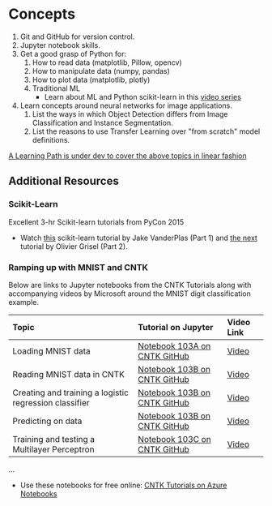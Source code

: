 # Concepts

1. Git and GitHub for version control.
2. Jupyter notebook skills.
1. Get a good grasp of Python for:
    1. How to read data (matplotlib, Pillow, opencv)
    2. How to manipulate data (numpy, pandas)
    3. How to plot data (matplotlib, plotly)
    4. Traditional ML
        - Learn about ML and Python scikit-learn in this [video series](https://www.youtube.com/playlist?list=PL5-da3qGB5ICeMbQuqbbCOQWcS6OYBr5A)
3. Learn concepts around neural networks for image applications.
    1.  List the ways in which Object Detection differs from Image Classification and Instance Segmentation.
    4.  List the reasons to use Transfer Learning over "from scratch" model definitions.

[A Learning Path is under dev to cover the above topics in linear fashion]()

## Additional Resources

### Scikit-Learn

Excellent 3-hr Scikit-learn tutorials from PyCon 2015

- Watch [this](https://www.youtube.com/watch?v=L7R4HUQ-eQ0) scikit-learn tutorial by Jake VanderPlas (Part 1) and [the next](https://www.youtube.com/watch?v=oGqGxvqA9-k) tutorial by Olivier Grisel (Part 2).

### Ramping up with MNIST and CNTK

Below are links to Jupyter notebooks from the CNTK Tutorials along with accompanying videos by Microsoft around the MNIST digit classification example.

| Topic | Tutorial on Jupyter | Video Link |
|:------|:------|:------|
| Loading MNIST data | [Notebook 103A on CNTK GitHub](https://github.com/Microsoft/CNTK/blob/master/Tutorials/CNTK_103A_MNIST_DataLoader.ipynb) | [Video](https://www.youtube.com/watch?v=V3bT7lvm_EQ) |
| Reading MNIST data in CNTK | [Notebook 103B on CNTK GitHub](https://github.com/Microsoft/CNTK/blob/master/Tutorials/CNTK_103B_MNIST_LogisticRegression.ipynb) | [Video](https://www.youtube.com/watch?v=RbJh94AhHgw) |
| Creating and training a logistic regression classifier | [Notebook 103B on CNTK GitHub](https://github.com/Microsoft/CNTK/blob/master/Tutorials/CNTK_103B_MNIST_LogisticRegression.ipynb) | [Video](https://www.youtube.com/watch?v=9hfsVAXe2fY) |
| Predicting on data | [Notebook 103B on CNTK GitHub](https://github.com/Microsoft/CNTK/blob/master/Tutorials/CNTK_103B_MNIST_LogisticRegression.ipynb) | [Video](https://www.youtube.com/watch?v=JbhJv1OELlE) |
| Training and testing a Multilayer Perceptron | [Notebook 103C on CNTK GitHub](https://github.com/Microsoft/CNTK/blob/master/Tutorials/CNTK_103C_MNIST_MultiLayerPerceptron.ipynb) | [Video](https://www.youtube.com/watch?v=CRJZAN-fxRY) |
...


* Use these notebooks for free online:  [CNTK Tutorials on Azure Notebooks](https://notebooks.azure.com/cntk/libraries/tutorials)


